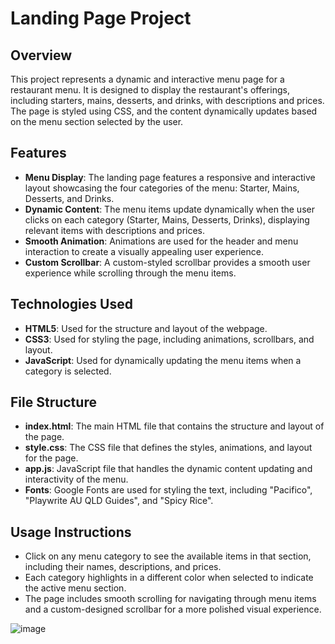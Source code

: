 # Landing Page Project

## Overview

This project represents a dynamic and interactive menu page for a restaurant menu. It is designed to display the restaurant's offerings, including starters, mains, desserts, and drinks, with descriptions and prices. The page is styled using CSS, and the content dynamically updates based on the menu section selected by the user.

## Features

- **Menu Display**: The landing page features a responsive and interactive layout showcasing the four categories of the menu: Starter, Mains, Desserts, and Drinks.
- **Dynamic Content**: The menu items update dynamically when the user clicks on each category (Starter, Mains, Desserts, Drinks), displaying relevant items with descriptions and prices.
- **Smooth Animation**: Animations are used for the header and menu interaction to create a visually appealing user experience.
- **Custom Scrollbar**: A custom-styled scrollbar provides a smooth user experience while scrolling through the menu items.

## Technologies Used

- **HTML5**: Used for the structure and layout of the webpage.
- **CSS3**: Used for styling the page, including animations, scrollbars, and layout.
- **JavaScript**: Used for dynamically updating the menu items when a category is selected.

## File Structure

- **index.html**: The main HTML file that contains the structure and layout of the page.
- **style.css**: The CSS file that defines the styles, animations, and layout for the page.
- **app.js**: JavaScript file that handles the dynamic content updating and interactivity of the menu.
- **Fonts**: Google Fonts are used for styling the text, including "Pacifico", "Playwrite AU QLD Guides", and "Spicy Rice".

## Usage Instructions

- Click on any menu category to see the available items in that section, including their names, descriptions, and prices.
- Each category highlights in a different color when selected to indicate the active menu section.
- The page includes smooth scrolling for navigating through menu items and a custom-designed scrollbar for a more polished visual experience.




![image](https://github.com/user-attachments/assets/0c0a4fcb-af37-4540-a1d6-23aa04eb9391)
